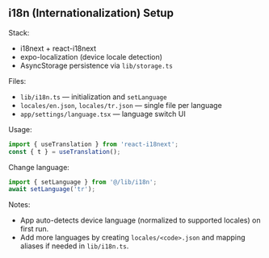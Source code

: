 ## i18n (Internationalization) Setup

Stack:

- i18next + react-i18next
- expo-localization (device locale detection)
- AsyncStorage persistence via `lib/storage.ts`

Files:

- `lib/i18n.ts` — initialization and `setLanguage`
- `locales/en.json`, `locales/tr.json` — single file per language
- `app/settings/language.tsx` — language switch UI

Usage:

```ts
import { useTranslation } from 'react-i18next';
const { t } = useTranslation();
```

Change language:

```ts
import { setLanguage } from '@/lib/i18n';
await setLanguage('tr');
```

Notes:

- App auto-detects device language (normalized to supported locales) on first run.
- Add more languages by creating `locales/<code>.json` and mapping aliases if needed in `lib/i18n.ts`.
